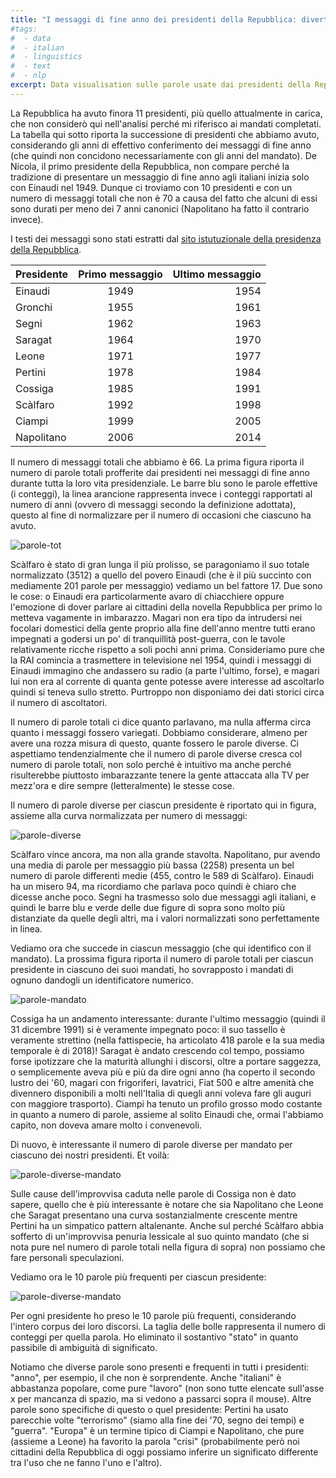 ```yaml
---
title: "I messaggi di fine anno dei presidenti della Repubblica: divertissements sui testi"
#tags:
#  - data
#  - italian
#  - linguistics
#  - text
#  - nlp
excerpt: Data visualisation sulle parole usate dai presidenti della Repubblica nei discorsi di fine anno
---
```


La Repubblica ha avuto finora 11 presidenti, più quello attualmente in carica, che non considerò qui nell'analisi perché mi riferisco ai mandati completati.
La tabella qui sotto riporta la successione di presidenti che abbiamo avuto, considerando gli anni di effettivo conferimento dei messaggi di fine anno (che quindi non concidono necessariamente con gli anni del mandato). De Nicola, il primo presidente della Repubblica, non compare perché la tradizione di presentare un messaggio di fine anno agli italiani inizia solo con Einaudi nel 1949. Dunque ci troviamo con 10 presidenti e con un numero di messaggi totali che non è 70 a causa del fatto che alcuni di essi sono durati per meno dei 7 anni canonici (Napolitano ha fatto il contrario invece).

I testi dei messaggi sono stati estratti dal [sito istutuzionale della presidenza della Repubblica](http://www.quirinale.it/).

| Presidente   | Primo messaggio  | Ultimo messaggio  |
| ------------ |:----------------:| -----------------:|
| Einaudi      | 1949             | 1954              |
| Gronchi      | 1955             | 1961              |
| Segni        | 1962             | 1963              |
| Saragat      | 1964             | 1970              |
| Leone        | 1971             | 1977              |
| Pertini      | 1978             | 1984              |
| Cossiga      | 1985             | 1991              |
| Scàlfaro     | 1992             | 1998              |
| Ciampi       | 1999             | 2005              |
| Napolitano   | 2006             | 2014              |

Il numero di messaggi totali che abbiamo è 66. La prima figura riporta il numero di parole totali profferite dai presidenti nei messaggi di fine anno durante tutta la loro vita presidenziale. Le barre blu sono le parole effettive (i conteggi), la linea arancione rappresenta invece i conteggi rapportati al numero di anni (ovvero di messaggi secondo la definizione adottata), questo al fine di normalizzare per il numero di occasioni che ciascuno ha avuto.

![parole-tot](https://plot.ly/~MartinaPugliese/181.png)

Scàlfaro è stato di gran lunga il più prolisso, se paragoniamo il suo totale normalizzato (3512) a quello del povero Einaudi (che è il più succinto con mediamente 201 parole per messaggio) vediamo un bel fattore 17.
Due sono le cose: o Einaudi era particolarmente avaro di chiacchiere oppure l'emozione di dover parlare ai cittadini della novella Repubblica per primo lo metteva vagamente in imbarazzo. Magari non era tipo da intrudersi nei focolari domestici della gente proprio alla fine dell'anno mentre tutti erano impegnati a godersi un po' di tranquillità post-guerra, con le tavole relativamente ricche rispetto a soli pochi anni prima.
Consideriamo pure che la RAI comincia a trasmettere in televisione nel 1954, quindi i messaggi di Einaudi immagino che andassero su radio (a parte l'ultimo, forse), e magari lui non era al corrente di quanta gente potesse avere interesse ad ascoltarlo quindi si teneva sullo stretto. Purtroppo non disponiamo dei dati storici circa il numero di ascoltatori.

Il numero di parole totali ci dice quanto parlavano, ma nulla afferma circa quanto i messaggi fossero variegati. Dobbiamo considerare, almeno per avere una rozza misura di questo, quante fossero le parole diverse. Ci aspettiamo tendenzialmente che il numero di parole diverse cresca col numero di parole totali, non solo perché è intuitivo ma anche perché risulterebbe piuttosto imbarazzante tenere la gente attaccata alla TV per mezz'ora e dire sempre (letteralmente) le stesse cose.

Il numero di parole diverse per ciascun presidente è riportato qui in figura, assieme alla curva normalizzata per numero di messaggi:

![parole-diverse](https://plot.ly/~MartinaPugliese/191.png)

Scàlfaro vince ancora, ma non alla grande stavolta. Napolitano, pur avendo una media di parole per messaggio più bassa (2258) presenta un bel numero di parole differenti medie (455, contro le 589 di Scàlfaro).
Einaudi ha un misero 94, ma ricordiamo che parlava poco quindi è chiaro che dicesse anche poco.
Segni ha trasmesso solo due messaggi agli italiani, e quindi le barre blu e verde delle due figure di sopra sono molto più distanziate da quelle degli altri, ma i valori normalizzati sono perfettamente in linea.

Vediamo ora che succede in ciascun messaggio (che qui identifico con il mandato). La prossima figura riporta il numero di parole totali per ciascun presidente in ciascuno dei suoi mandati, ho sovrapposto i mandati di ognuno dandogli un identificatore numerico.

![parole-mandato](https://plot.ly/~MartinaPugliese/249.png)

Cossiga ha un andamento interessante: durante l'ultimo messaggio (quindi il 31 dicembre 1991) si è veramente impegnato poco: il suo tassello è veramente strettino (nella fattispecie, ha articolato 418 parole e la sua media temporale è di 2018)!
Saragat è andato crescendo col tempo, possiamo forse ipotizzare che la maturità allunghi i discorsi, oltre a portare saggezza, o semplicemente aveva più e più da dire ogni anno (ha coperto il secondo lustro dei '60, magari con frigoriferi, lavatrici, Fiat 500 e altre amenità che divennero disponibili a molti nell'Italia di quegli anni voleva fare gli auguri con maggiore trasporto).
Ciampi ha tenuto un profilo grosso modo costante in quanto a numero di parole, assieme al solito Einaudi che, ormai l'abbiamo capito, non doveva amare molto i convenevoli.

Di nuovo, è interessante il numero di parole diverse per mandato per ciascuno dei nostri presidenti. Et voilà:

![parole-diverse-mandato](https://plot.ly/~MartinaPugliese/259.png)

Sulle cause dell'improvvisa caduta nelle parole di Cossiga non è dato sapere, quello che è più interessante è notare che sia Napolitano che Leone che Saragat presentano una curva sostanzialmente crescente mentre Pertini ha un simpatico pattern altalenante.
Anche sul perché Scàlfaro abbia sofferto di un'improvvisa penuria lessicale al suo quinto mandato (che si nota pure nel numero di parole totali nella figura di sopra) non possiamo che fare personali speculazioni.

Vediamo ora le 10 parole più frequenti per ciascun presidente:

![parole-diverse-mandato](https://plot.ly/~MartinaPugliese/296.png)

Per ogni presidente ho preso le 10 parole più frequenti, considerando l'intero corpus dei loro discorsi. La taglia delle bolle rappresenta il numero di conteggi per quella parola.
Ho eliminato il sostantivo "stato" in quanto passibile di ambiguità di significato.

Notiamo che diverse parole sono presenti e frequenti in tutti i presidenti: "anno", per esempio, il che non è sorprendente.
Anche "italiani" è abbastanza popolare, come pure "lavoro" (non sono tutte elencate sull'asse x per mancanza di spazio, ma si vedono a passarci sopra il mouse).
Altre parole sono specifiche di questo o quel presidente: Pertini ha usato parecchie volte "terrorismo" (siamo alla fine dei '70, segno dei tempi) e "guerra". "Europa" è un termine tipico di Ciampi e Napolitano, che pure (assieme a Leone) ha favorito la parola "crisi" (probabilmente però noi cittadini della Repubblica di oggi possiamo inferire un significato differente tra l'uso che ne fanno l'uno e l'altro).
